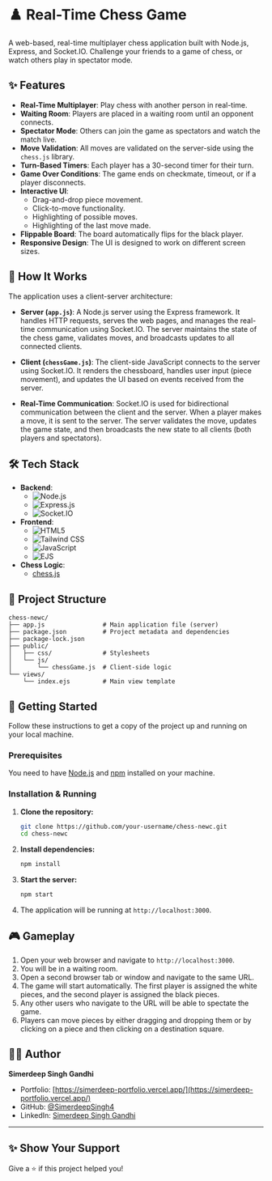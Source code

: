 # ♟️ Real-Time Chess Game

A web-based, real-time multiplayer chess application built with Node.js, Express, and Socket.IO. Challenge your friends to a game of chess, or watch others play in spectator mode.



## ✨ Features

-   **Real-Time Multiplayer**: Play chess with another person in real-time.
-   **Waiting Room**: Players are placed in a waiting room until an opponent connects.
-   **Spectator Mode**: Others can join the game as spectators and watch the match live.
-   **Move Validation**: All moves are validated on the server-side using the `chess.js` library.
-   **Turn-Based Timers**: Each player has a 30-second timer for their turn.
-   **Game Over Conditions**: The game ends on checkmate, timeout, or if a player disconnects.
-   **Interactive UI**:
    -   Drag-and-drop piece movement.
    -   Click-to-move functionality.
    -   Highlighting of possible moves.
    -   Highlighting of the last move made.
-   **Flippable Board**: The board automatically flips for the black player.
-   **Responsive Design**: The UI is designed to work on different screen sizes.

## 🔧 How It Works

The application uses a client-server architecture:

-   **Server (`app.js`)**: A Node.js server using the Express framework. It handles HTTP requests, serves the web pages, and manages the real-time communication using Socket.IO. The server maintains the state of the chess game, validates moves, and broadcasts updates to all connected clients.

-   **Client (`chessGame.js`)**: The client-side JavaScript connects to the server using Socket.IO. It renders the chessboard, handles user input (piece movement), and updates the UI based on events received from the server.

-   **Real-Time Communication**: Socket.IO is used for bidirectional communication between the client and the server. When a player makes a move, it is sent to the server. The server validates the move, updates the game state, and then broadcasts the new state to all clients (both players and spectators).

## 🛠️ Tech Stack

-   **Backend**:
    -   ![Node.js](https://img.shields.io/badge/Node.js-339933?style=for-the-badge&logo=node.js&logoColor=white)
    -   ![Express.js](https://img.shields.io/badge/Express.js-000000?style=for-the-badge&logo=express&logoColor=white)
    -   ![Socket.IO](https://img.shields.io/badge/Socket.io-010101?style=for-the-badge&logo=socket.io&logoColor=white)
-   **Frontend**:
    -   ![HTML5](https://img.shields.io/badge/HTML5-E34F26?style=for-the-badge&logo=html5&logoColor=white)
    -   ![Tailwind CSS](https://img.shields.io/badge/Tailwind_CSS-38B2AC?style=for-the-badge&logo=tailwind-css&logoColor=white)
    -   ![JavaScript](https://img.shields.io/badge/JavaScript-F7DF1E?style=for-the-badge&logo=javascript&logoColor=black)
    -   ![EJS](https://img.shields.io/badge/EJS-9B59B6?style=for-the-badge&logo=ejs&logoColor=white)
-   **Chess Logic**:
    -   [chess.js](https://github.com/jhlywa/chess.js)

## 📂 Project Structure

```
chess-newc/
├── app.js                # Main application file (server)
├── package.json          # Project metadata and dependencies
├── package-lock.json
├── public/
│   ├── css/              # Stylesheets
│   └── js/
│       └── chessGame.js  # Client-side logic
└── views/
    └── index.ejs         # Main view template
```

## 🚀 Getting Started

Follow these instructions to get a copy of the project up and running on your local machine.

### Prerequisites

You need to have [Node.js](https://nodejs.org/) and [npm](https://www.npmjs.com/) installed on your machine.

### Installation & Running

1.  **Clone the repository:**
    ```bash
    git clone https://github.com/your-username/chess-newc.git
    cd chess-newc
    ```

2.  **Install dependencies:**
    ```bash
    npm install
    ```

3.  **Start the server:**
    ```bash
    npm start
    ```

4.  The application will be running at `http://localhost:3000`.

## 🎮 Gameplay

1.  Open your web browser and navigate to `http://localhost:3000`.
2.  You will be in a waiting room.
3.  Open a second browser tab or window and navigate to the same URL.
4.  The game will start automatically. The first player is assigned the white pieces, and the second player is assigned the black pieces.
5.  Any other users who navigate to the URL will be able to spectate the game.
6.  Players can move pieces by either dragging and dropping them or by clicking on a piece and then clicking on a destination square.

## 🙋‍♂️ Author

**Simerdeep Singh Gandhi**

- Portfolio: [https://simerdeep-portfolio.vercel.app/](https://simerdeep-portfolio.vercel.app/)
- GitHub: [@SimerdeepSingh4](https://github.com/SimerdeepSingh4)
- LinkedIn: [Simerdeep Singh Gandhi](https://www.linkedin.com/in/simerdeep-singh-gandhi-5569a7279/)

---

## ✨ Show Your Support

Give a ⭐️ if this project helped you!